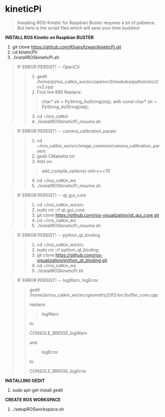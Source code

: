 # kineticPi

> Installing ROS-Kinetic for Raspbian Buster requires a lot of patience. But here is the script files which will save your time buddies!

**INSTALL ROS Kinetic on Raspbian BUSTER**
1. git clone https://github.com/KhairulIzwan/kineticPi.git
2. cd kineticPi/
3. ./installROSkineticPi.sh

> IF ERROR PERSIST! -- OpenCV
>> 1. gedit /home/pi/ros_catkin_ws/src/opencv3/modules/python/src2/cv2.cpp
>> 2. Find line 885
>> Replace:
>>> char* str = PyString_AsString(obj);
>> with
>>> const char* str = PyString_AsString(obj);
>> 3. cd ~/ros_catkin
>> 4. ./installROSkineticPi_resume.sh

> IF ERROR PERSIST! -- camera_calibration_parser
>> 1. cd ~/ros_catkin_ws/src/image_common/camera_calibration_parsers
>> 2. gedit CMakelist.txt
>> 3. Add on:
>>> add_compile_options(-std=c++11)
>> 4. cd ~/ros_catkin_ws
>> 5. ./installROSkineticPi_resume.sh

> IF ERROR PERSIST! -- qt_gui_core
>> 1. cd ~/ros_catkin_ws/src
>> 2. sudo rm -rf qt_gui_core
>> 3. git clone https://github.com/ros-visualization/qt_gui_core.git
>> 4. cd ~/ros_catkin_ws
>> 5. ./installROSkineticPi_resume.sh

> IF ERROR PERSIST! -- python_qt_binding
>> 1. cd ~/ros_catkin_ws/src
>> 2. sudo rm -rf python_qt_binding
>> 3. git clone https://github.com/ros-visualization/python_qt_binding.git
>> 4. cd ~/ros_catkin_ws
>> 5. ./installROSkineticPi.sh

> IF ERROR PERSIST! -- logWarn, logError
>> gedit /home/pi/ros_catkin_ws/src/geometry2/tf2/src/buffer_core.cpp
>>
>> replace:
>>
>>> logWarn
>>
>> to
>>
>> CONSOLE_BRIDGE_logWarn
>>
>> and
>>
>>> logError
>>
>> to
>>
>> CONSOLE_BRIDGE_logError

**INSTALLING GEDIT**
1. sudo apt-get install gedit

**CREATE ROS WORKSPACE**
1. ./setupROSworkspace.sh
